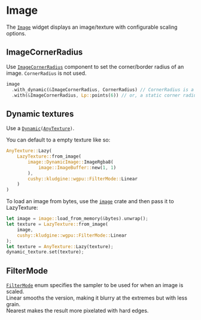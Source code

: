 # Image

The [`Image`][image] widget displays an image/texture with configurable scaling
options.

## ImageCornerRadius

Use [`ImageCornerRadius`][ImageCornerRadius] component to set the corner/border radius of an image. `CornerRadius` is not used.

```rs
image
  .with_dynamic(&ImageCornerRadius, CornerRadius) // CornerRadius is a Dynamic(Lp) here
  .with(&ImageCornerRadius, Lp::points(6)) // or, a static corner radius
```

## Dynamic textures

Use a [`Dynamic`][Dynamic]`(`[`AnyTexture`][AnyTexture]`)`.

You can default to a empty texture like so:

```rs
AnyTexture::Lazy(
    LazyTexture::from_image(
        image::DynamicImage::ImageRgba8(
            image::ImageBuffer::new(1, 1)
        ),
        cushy::kludgine::wgpu::FilterMode::Linear
    )
)
```

To load an image from bytes, use the [`image`][image-crate] crate and then pass it to LazyTexture:

```rs
let image = image::load_from_memory(&bytes).unwrap();
let texture = LazyTexture::from_image(
    image,
    cushy::kludgine::wgpu::FilterMode::Linear
);
let texture = AnyTexture::Lazy(texture);
dynamic_texture.set(texture);
```

## FilterMode

[`FilterMode`][FilterMode] enum specifies the sampler to be used for when an image is scaled.  
Linear smooths the version, making it blurry at the extremes but with less grain.  
Nearest makes the result more pixelated with hard edges.

[image]: <{{ docs }}/widgets/image/struct.Image.html>
[image-crate]: <https://docs.rs/image/latest/image/>
[ImageCornerRadius]: <{{ docs }}/widgets/image/struct.ImageCornerRadius.html>
[FilterMode]: <https://docs.rs/wgpu-types/22.0.0/wgpu_types/enum.FilterMode.html>
[Dynamic]: </about/reactive.html#what-is-a-dynamict>
[AnyTexture]: <https://docs.rs/kludgine/latest/kludgine/enum.AnyTexture.html>
